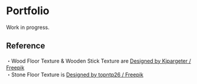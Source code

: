 # Portfolio
Work in progress.

## Reference
・Wood Floor Texture & Wooden Stick Texture are <a href="http://www.freepik.com">Designed by Kjpargeter / Freepik</a>  
・Stone Floor Texture is <a href="http://www.freepik.com">Designed by topntp26 / Freepik</a>
